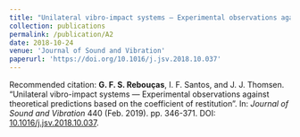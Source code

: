 ```yaml
---
title: "Unilateral vibro-impact systems — Experimental observations against theoretical predictions based on the coefficient of restitution"
collection: publications
permalink: /publication/A2
date: 2018-10-24
venue: 'Journal of Sound and Vibration'
paperurl: 'https://doi.org/10.1016/j.jsv.2018.10.037'
---
```


Recommended citation: **G. F. S. Rebouças**, I. F. Santos, and J. J. Thomsen. “Unilateral vibro-impact systems — Experimental observations against theoretical predictions based on the coefficient of restitution”. In: _Journal of Sound and Vibration_ 440 (Feb. 2019). pp. 346-371. DOI: [10.1016/j.jsv.2018.10.037](https://10.1016/j.jsv.2018.10.037).
